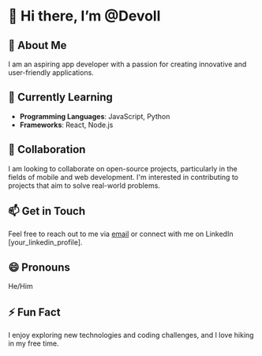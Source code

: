 # 👋 Hi there, I’m @Devoll

## 👀 About Me
I am an aspiring app developer with a passion for creating innovative and user-friendly applications.

## 🌱 Currently Learning
- **Programming Languages**: JavaScript, Python
- **Frameworks**: React, Node.js

## 💞️ Collaboration
I am looking to collaborate on open-source projects, particularly in the fields of mobile and web development. I'm interested in contributing to projects that aim to solve real-world problems.

## 📫 Get in Touch
Feel free to reach out to me via [email](mailto:your_email@example.com) or connect with me on LinkedIn [your_linkedin_profile].


## 😄 Pronouns
He/Him

## ⚡ Fun Fact
I enjoy exploring new technologies and coding challenges, and I love hiking in my free time.
